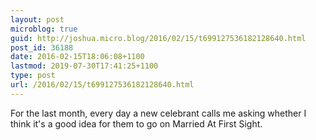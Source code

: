 ```yaml
---
layout: post
microblog: true
guid: http://joshua.micro.blog/2016/02/15/t699127536182128640.html
post_id: 36188
date: 2016-02-15T18:06:08+1100
lastmod: 2019-07-30T17:41:25+1100
type: post
url: /2016/02/15/t699127536182128640.html
---
```

For the last month, every day a new celebrant calls me asking whether I think it's a good idea for them to go on Married At First Sight.
